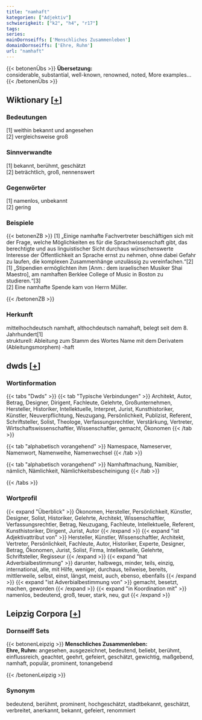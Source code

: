 ```yaml
---
title: "namhaft"
kategorien: ["Adjektiv"]
schwierigkeit: ["k2", "h4", "r17"]
tags:
series:
mainDornseiffs: ['Menschliches Zusammenleben']
domainDornseiffs: ['Ehre, Ruhm']
url: "namhaft"
---
```


{{< betonenÜbs >}}
**Übersetzung:**  
considerable, substantial, well-known, renowned, noted, More examples...  
{{< /betonenÜbs >}}

## Wiktionary [[+](https://de.wiktionary.org/wiki/namhaft)]

### Bedeutungen
[1] weithin bekannt und angesehen  
[2] vergleichsweise groß  

### Sinnverwandte
[1] bekannt, berühmt, geschätzt  
[2] beträchtlich, groß, nennenswert  

### Gegenwörter
[1] namenlos, unbekannt  
[2] gering  

### Beispiele
{{< betonenZB >}}
[1] „Einige namhafte Fachvertreter beschäftigen sich mit der Frage, welche Möglichkeiten es für die Sprachwissenschaft gibt, das berechtigte und aus linguistischer Sicht durchaus wünschenswerte Interesse der Öffentlichkeit an Sprache ernst zu nehmen, ohne dabei Gefahr zu laufen, die komplexen Zusammenhänge unzulässig zu vereinfachen.“[2]  
[1] „Stipendien ermöglichten ihm [Anm.: dem israelischen Musiker Shai Maestro], am namhaften Berklee College of Music in Boston zu studieren.“[3]  
[2] Eine namhafte Spende kam von Herrn Müller.  

{{< /betonenZB >}}
### Herkunft
mittelhochdeutsch namhaft, althochdeutsch namahaft, belegt seit dem 8. Jahrhundert[1]  
strukturell: Ableitung zum Stamm des Wortes Name mit dem Derivatem (Ableitungsmorphem) -haft  



## dwds [[+](https://www.dwds.de/wb/namhaft)]

### Wortinformation
{{< tabs "Dwds" >}}
{{< tab "Typische Verbindungen" >}}
Architekt, Autor, Betrag, Designer, Dirigent, Fachleute, Gelehrte, Großunternehmen, Hersteller, Historiker, Intellektuelle, Interpret, Jurist, Kunsthistoriker, Künstler, Neuverpflichtung, Neuzugang, Persönlichkeit, Publizist, Referent, Schriftsteller, Solist, Theologe, Verfassungsrechtler, Verstärkung, Vertreter, Wirtschaftswissenschaftler, Wissenschaftler, gemacht, Ökonomen
{{< /tab >}}

{{< tab "alphabetisch vorangehend" >}}
Namespace, Nameserver, Namenwort, Namenweihe, Namenwechsel
{{< /tab >}}

{{< tab "alphabetisch vorangehend" >}}
Namhaftmachung, Namibier, nämlich, Nämlichkeit, Nämlichkeitsbescheinigung
{{< /tab >}}

{{< /tabs >}}

### Wortprofil
{{< expand "Überblick" >}} Ökonomen, Hersteller, Persönlichkeit, Künstler, Designer, Solist, Historiker, Gelehrte, Architekt, Wissenschaftler, Verfassungsrechtler, Betrag, Neuzugang, Fachleute, Intellektuelle, Referent, Kunsthistoriker, Dirigent, Jurist, Autor {{< /expand >}}
{{< expand "ist Adjektivattribut von" >}} Hersteller, Künstler, Wissenschaftler, Architekt, Vertreter, Persönlichkeit, Fachleute, Autor, Historiker, Experte, Designer, Betrag, Ökonomen, Jurist, Solist, Firma, Intellektuelle, Gelehrte, Schriftsteller, Regisseur {{< /expand >}}
{{< expand "hat Adverbialbestimmung" >}} darunter, halbwegs, minder, teils, einzig, international, alle, mit Hilfe, weniger, durchaus, teilweise, bereits, mittlerweile, selbst, einst, längst, meist, auch, ebenso, ebenfalls {{< /expand >}}
{{< expand "ist Adverbialbestimmung von" >}} gemacht, besetzt, machen, geworden {{< /expand >}}
{{< expand "in Koordination mit" >}} namenlos, bedeutend, groß, teuer, stark, neu, gut {{< /expand >}}

## Leipzig Corpora [[+](https://corpora.uni-leipzig.de/en/res?word=namhaft&corpusId=deu_newscrawl-public_2018)]

### Dornseiff Sets
{{< betonenLeipzig >}}
**Menschliches Zusammenleben:**  
**Ehre, Ruhm:** angesehen, ausgezeichnet, bedeutend, beliebt, berühmt, einflussreich, geachtet, geehrt, gefeiert, geschätzt, gewichtig, maßgebend, namhaft, populär, prominent, tonangebend  

{{< /betonenLeipzig >}}

### Synonym
bedeutend, berühmt, prominent, hochgeschätzt, stadtbekannt, geschätzt, verbreitet, anerkannt, bekannt, gefeiert, renommiert

